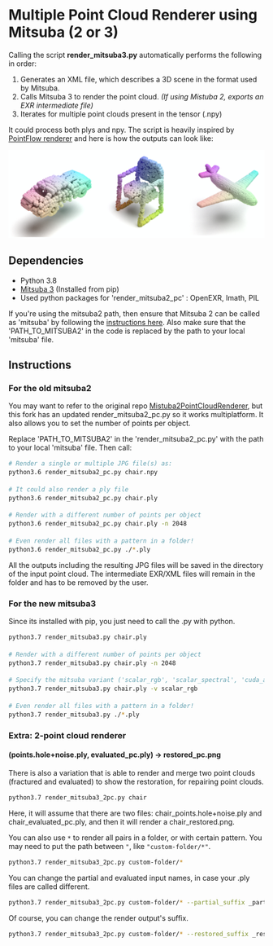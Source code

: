 # Multiple Point Cloud Renderer using Mitsuba (2 or 3)

Calling the script **render_mitsuba3.py** automatically performs the following in order:

  1. Generates an XML file, which describes a 3D scene in the format used by Mitsuba.
  2. Calls Mitsuba 3 to render the point cloud. _(If using Mistuba 2, exports an EXR intermediate file)_
  3. Iterates for multiple point clouds present in the tensor (.npy)
  
It could process both plys and npy. The script is heavily inspired by [PointFlow renderer](https://github.com/zekunhao1995/PointFlowRenderer) and here is how the outputs can look like:

![mitsuba rendering](resources/mitsuba_git.png)

## Dependencies
* Python 3.8
* [Mitsuba 3](http://www.mitsuba-renderer.org/)  (Installed from pip)
* Used python packages for 'render_mitsuba2_pc' : OpenEXR, Imath, PIL

If you're using the mitsuba2 path, then ensure that Mitsuba 2 can be called as 'mitsuba' by following the
[instructions here](https://mitsuba2.readthedocs.io/en/latest/src/getting_started/compiling.html#linux).
Also make sure that the 'PATH_TO_MITSUBA2' in the code is replaced by the path to your local 'mitsuba' file.

## Instructions

### For the old mitsuba2

You may want to refer to the original repo [Mistuba2PointCloudRenderer](https://github.com/tolgabirdal/Mitsuba2PointCloudRenderer), but
this fork has an updated render_mitsuba2_pc.py so it works multiplatform. It also allows you to set the number of points per object.

Replace 'PATH_TO_MITSUBA2' in the 'render_mitsuba2_pc.py' with the path to your local 'mitsuba' file. Then call:
```bash
# Render a single or multiple JPG file(s) as:
python3.6 render_mitsuba2_pc.py chair.npy

# It could also render a ply file
python3.6 render_mitsuba2_pc.py chair.ply

# Render with a different number of points per object
python3.6 render_mitsuba2_pc.py chair.ply -n 2048

# Even render all files with a pattern in a folder!
python3.6 render_mitsuba2_pc.py ./*.ply
```

All the outputs including the resulting JPG files will be saved in the directory of the input point cloud. The intermediate EXR/XML files will remain in the folder and has to be removed by the user.

### For the new mitsuba3
Since its installed with pip, you just need to call the .py with python.

```bash
python3.7 render_mitsuba3.py chair.ply

# Render with a different number of points per object
python3.7 render_mitsuba3.py chair.ply -n 2048

# Specify the mitsuba variant ('scalar_rgb', 'scalar_spectral', 'cuda_ad_rgb', 'llvm_ad_rgb'). Check --help to list the options.
python3.7 render_mitsuba3.py chair.ply -v scalar_rgb

# Even render all files with a pattern in a folder!
python3.7 render_mitsuba3.py ./*.ply
```

### Extra: 2-point cloud renderer
#### (points.hole+noise.ply, evaluated_pc.ply) -> restored_pc.png

There is also a variation that is able to render and merge two point clouds (fractured and evaluated) to show the restoration, for repairing point clouds.
```bash
python3.7 render_mitsuba3_2pc.py chair
```
Here, it will assume that there are two files: chair_points.hole+noise.ply and chair_evaluated_pc.ply,
and then it will render a chair_restored.png.

You can also use `*` to render all pairs in a folder, or with certain pattern. You may need to put the path between `"`,
like `"custom-folder/*"`.
```bash
python3.7 render_mitsuba3_2pc.py custom-folder/*
```

You can change the partial and evaluated input names, in case your .ply files are called different.
```bash
python3.7 render_mitsuba3_2pc.py custom-folder/* --partial_suffix _partial_pc.ply --evaluated_suffix _evaluated_pc.ply
```
Of course, you can change the render output's suffix.
```bash
python3.7 render_mitsuba3_2pc.py custom-folder/* --restored_suffix _restored_pc.png
```